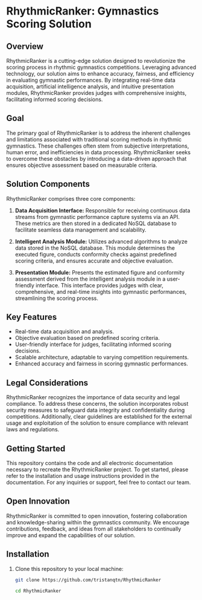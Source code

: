 # RhythmicRanker: Gymnastics Scoring Solution

## Overview

RhythmicRanker is a cutting-edge solution designed to revolutionize the scoring process in rhythmic gymnastics competitions. Leveraging advanced technology, our solution aims to enhance accuracy, fairness, and efficiency in evaluating gymnastic performances. By integrating real-time data acquisition, artificial intelligence analysis, and intuitive presentation modules, RhythmicRanker provides judges with comprehensive insights, facilitating informed scoring decisions.

## Goal

The primary goal of RhythmicRanker is to address the inherent challenges and limitations associated with traditional scoring methods in rhythmic gymnastics. These challenges often stem from subjective interpretations, human error, and inefficiencies in data processing. RhythmicRanker seeks to overcome these obstacles by introducing a data-driven approach that ensures objective assessment based on measurable criteria.

## Solution Components

RhythmicRanker comprises three core components:

1. **Data Acquisition Interface:** Responsible for receiving continuous data streams from gymnastic performance capture systems via an API. These metrics are then stored in a dedicated NoSQL database to facilitate seamless data management and scalability.

2. **Intelligent Analysis Module:** Utilizes advanced algorithms to analyze data stored in the NoSQL database. This module determines the executed figure, conducts conformity checks against predefined scoring criteria, and ensures accurate and objective evaluation.

3. **Presentation Module:** Presents the estimated figure and conformity assessment derived from the intelligent analysis module in a user-friendly interface. This interface provides judges with clear, comprehensive, and real-time insights into gymnastic performances, streamlining the scoring process.

## Key Features

- Real-time data acquisition and analysis.
- Objective evaluation based on predefined scoring criteria.
- User-friendly interface for judges, facilitating informed scoring decisions.
- Scalable architecture, adaptable to varying competition requirements.
- Enhanced accuracy and fairness in scoring gymnastic performances.

## Legal Considerations

RhythmicRanker recognizes the importance of data security and legal compliance. To address these concerns, the solution incorporates robust security measures to safeguard data integrity and confidentiality during competitions. Additionally, clear guidelines are established for the external usage and exploitation of the solution to ensure compliance with relevant laws and regulations.

## Getting Started

This repository contains the code and all electronic documentation necessary to recreate the RhythmicRanker project. To get started, please refer to the installation and usage instructions provided in the documentation. For any inquiries or support, feel free to contact our team.

## Open Innovation

RhythmicRanker is committed to open innovation, fostering collaboration and knowledge-sharing within the gymnastics community. We encourage contributions, feedback, and ideas from all stakeholders to continually improve and expand the capabilities of our solution.

## Installation

1. Clone this repository to your local machine:

   ```bash
   git clone https://github.com/tristanqtn/RhythmicRanker
   ```

   ```bash
   cd RhythmicRanker
   ```
